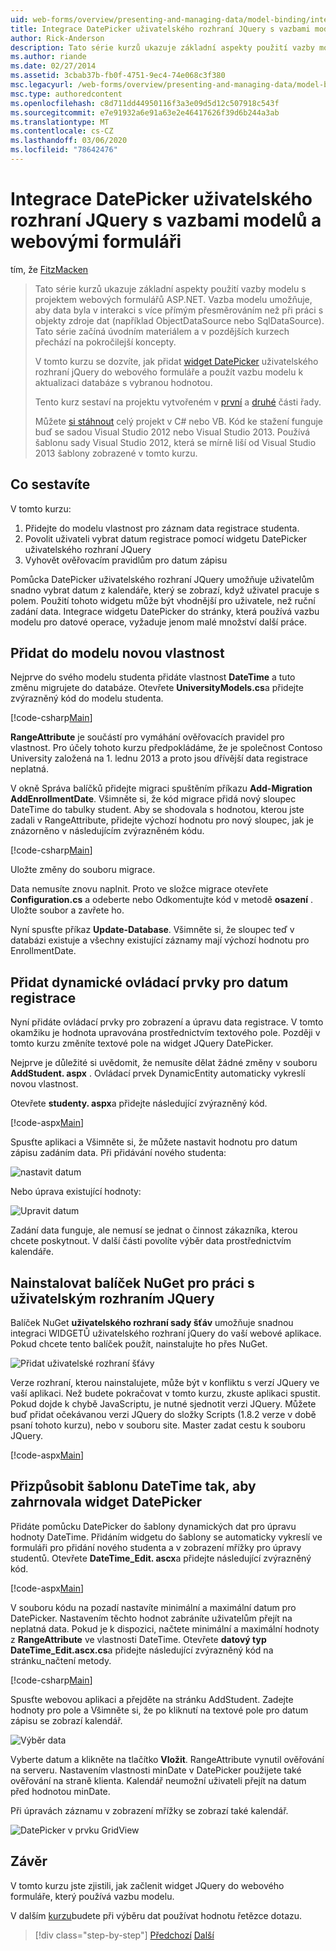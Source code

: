 ```yaml
---
uid: web-forms/overview/presenting-and-managing-data/model-binding/integrating-jquery-ui
title: Integrace DatePicker uživatelského rozhraní JQuery s vazbami modelů a webovými formuláři | Microsoft Docs
author: Rick-Anderson
description: Tato série kurzů ukazuje základní aspekty použití vazby modelu s projektem webových formulářů ASP.NET. Vazba modelu umožňuje interakci dat více-...
ms.author: riande
ms.date: 02/27/2014
ms.assetid: 3cbab37b-fb0f-4751-9ec4-74e068c3f380
msc.legacyurl: /web-forms/overview/presenting-and-managing-data/model-binding/integrating-jquery-ui
msc.type: authoredcontent
ms.openlocfilehash: c8d711dd44950116f3a3e09d5d12c507918c543f
ms.sourcegitcommit: e7e91932a6e91a63e2e46417626f39d6b244a3ab
ms.translationtype: MT
ms.contentlocale: cs-CZ
ms.lasthandoff: 03/06/2020
ms.locfileid: "78642476"
---
```

# <a name="integrating-jquery-ui-datepicker-with-model-binding-and-web-forms"></a>Integrace DatePicker uživatelského rozhraní JQuery s vazbami modelů a webovými formuláři

tím, že [FitzMacken](https://github.com/tfitzmac)

> Tato série kurzů ukazuje základní aspekty použití vazby modelu s projektem webových formulářů ASP.NET. Vazba modelu umožňuje, aby data byla v interakci s více přímým přesměrováním než při práci s objekty zdroje dat (například ObjectDataSource nebo SqlDataSource). Tato série začíná úvodním materiálem a v pozdějších kurzech přechází na pokročilejší koncepty.
> 
> V tomto kurzu se dozvíte, jak přidat [widget DatePicker](http://jqueryui.com/datepicker/) uživatelského rozhraní jQuery do webového formuláře a použít vazbu modelu k aktualizaci databáze s vybranou hodnotou.
> 
> Tento kurz sestaví na projektu vytvořeném v [první](retrieving-data.md) a [druhé](updating-deleting-and-creating-data.md) části řady.
> 
> Můžete [si stáhnout](https://go.microsoft.com/fwlink/?LinkId=286116) celý projekt v C# nebo VB. Kód ke stažení funguje buď se sadou Visual Studio 2012 nebo Visual Studio 2013. Používá šablonu sady Visual Studio 2012, která se mírně liší od Visual Studio 2013 šablony zobrazené v tomto kurzu.

## <a name="what-youll-build"></a>Co sestavíte

V tomto kurzu:

1. Přidejte do modelu vlastnost pro záznam data registrace studenta.
2. Povolit uživateli vybrat datum registrace pomocí widgetu DatePicker uživatelského rozhraní JQuery
3. Vyhovět ověřovacím pravidlům pro datum zápisu

Pomůcka DatePicker uživatelského rozhraní JQuery umožňuje uživatelům snadno vybrat datum z kalendáře, který se zobrazí, když uživatel pracuje s polem. Použití tohoto widgetu může být vhodnější pro uživatele, než ruční zadání data. Integrace widgetu DatePicker do stránky, která používá vazbu modelu pro datové operace, vyžaduje jenom malé množství další práce.

## <a name="add-a-new-property-to-the-model"></a>Přidat do modelu novou vlastnost

Nejprve do svého modelu studenta přidáte vlastnost **DateTime** a tuto změnu migrujete do databáze. Otevřete **UniversityModels.cs**a přidejte zvýrazněný kód do modelu studenta.

[!code-csharp[Main](integrating-jquery-ui/samples/sample1.cs?highlight=16-18)]

**RangeAttribute** je součástí pro vymáhání ověřovacích pravidel pro vlastnost. Pro účely tohoto kurzu předpokládáme, že je společnost Contoso University založená na 1. lednu 2013 a proto jsou dřívější data registrace neplatná.

V okně Správa balíčků přidejte migraci spuštěním příkazu **Add-Migration AddEnrollmentDate**. Všimněte si, že kód migrace přidá nový sloupec DateTime do tabulky student. Aby se shodovala s hodnotou, kterou jste zadali v RangeAttribute, přidejte výchozí hodnotu pro nový sloupec, jak je znázorněno v následujícím zvýrazněném kódu.

[!code-csharp[Main](integrating-jquery-ui/samples/sample2.cs?highlight=11)]

Uložte změny do souboru migrace.

Data nemusíte znovu naplnit. Proto ve složce migrace otevřete **Configuration.cs** a odeberte nebo Odkomentujte kód v metodě **osazení** . Uložte soubor a zavřete ho.

Nyní spusťte příkaz **Update-Database**. Všimněte si, že sloupec teď v databázi existuje a všechny existující záznamy mají výchozí hodnotu pro EnrollmentDate.

## <a name="add-dynamic-controls-for-enrollment-date"></a>Přidat dynamické ovládací prvky pro datum registrace

Nyní přidáte ovládací prvky pro zobrazení a úpravu data registrace. V tomto okamžiku je hodnota upravována prostřednictvím textového pole. Později v tomto kurzu změníte textové pole na widget JQuery DatePicker.

Nejprve je důležité si uvědomit, že nemusíte dělat žádné změny v souboru **AddStudent. aspx** . Ovládací prvek DynamicEntity automaticky vykreslí novou vlastnost.

Otevřete **studenty. aspx**a přidejte následující zvýrazněný kód.

[!code-aspx[Main](integrating-jquery-ui/samples/sample3.aspx?highlight=13)]

Spusťte aplikaci a Všimněte si, že můžete nastavit hodnotu pro datum zápisu zadáním data. Při přidávání nového studenta:

![nastavit datum](integrating-jquery-ui/_static/image1.png)

Nebo úprava existující hodnoty:

![Upravit datum](integrating-jquery-ui/_static/image2.png)

Zadání data funguje, ale nemusí se jednat o činnost zákazníka, kterou chcete poskytnout. V další části povolíte výběr data prostřednictvím kalendáře.

## <a name="install-nuget-package-to-work-with-jquery-ui"></a>Nainstalovat balíček NuGet pro práci s uživatelským rozhraním JQuery

Balíček NuGet **uživatelského rozhraní sady šťáv** umožňuje snadnou integraci WIDGETŮ uživatelského rozhraní jQuery do vaší webové aplikace. Pokud chcete tento balíček použít, nainstalujte ho přes NuGet.

![Přidat uživatelské rozhraní šťávy](integrating-jquery-ui/_static/image3.png)

Verze rozhraní, kterou nainstalujete, může být v konfliktu s verzí JQuery ve vaší aplikaci. Než budete pokračovat v tomto kurzu, zkuste aplikaci spustit. Pokud dojde k chybě JavaScriptu, je nutné sjednotit verzi JQuery. Můžete buď přidat očekávanou verzi JQuery do složky Scripts (1.8.2 verze v době psaní tohoto kurzu), nebo v souboru site. Master zadat cestu k souboru JQuery.

[!code-aspx[Main](integrating-jquery-ui/samples/sample4.aspx)]

## <a name="customize-datetime-template-to-include-datepicker-widget"></a>Přizpůsobit šablonu DateTime tak, aby zahrnovala widget DatePicker

Přidáte pomůcku DatePicker do šablony dynamických dat pro úpravu hodnoty DateTime. Přidáním widgetu do šablony se automaticky vykreslí ve formuláři pro přidání nového studenta a v zobrazení mřížky pro úpravy studentů. Otevřete **DateTime\_Edit. ascx**a přidejte následující zvýrazněný kód.

[!code-aspx[Main](integrating-jquery-ui/samples/sample5.aspx?highlight=3)]

V souboru kódu na pozadí nastavíte minimální a maximální datum pro DatePicker. Nastavením těchto hodnot zabráníte uživatelům přejít na neplatná data. Pokud je k dispozici, načtete minimální a maximální hodnoty z **RangeAttribute** ve vlastnosti DateTime. Otevřete **datový typ DateTime\_Edit.ascx.cs**a přidejte následující zvýrazněný kód na stránku\_načtení metody.

[!code-csharp[Main](integrating-jquery-ui/samples/sample6.cs?highlight=9-14)]

Spusťte webovou aplikaci a přejděte na stránku AddStudent. Zadejte hodnoty pro pole a Všimněte si, že po kliknutí na textové pole pro datum zápisu se zobrazí kalendář.

![Výběr data](integrating-jquery-ui/_static/image4.png)

Vyberte datum a klikněte na tlačítko **Vložit**. RangeAttribute vynutil ověřování na serveru. Nastavením vlastnosti minDate v DatePicker použijete také ověřování na straně klienta. Kalendář neumožní uživateli přejít na datum před hodnotou minDate.

Při úpravách záznamu v zobrazení mřížky se zobrazí také kalendář.

![DatePicker v prvku GridView](integrating-jquery-ui/_static/image5.png)

## <a name="conclusion"></a>Závěr

V tomto kurzu jste zjistili, jak začlenit widget JQuery do webového formuláře, který používá vazbu modelu.

V dalším [kurzu](using-query-string-values-to-retrieve-data.md)budete při výběru dat používat hodnotu řetězce dotazu.

> [!div class="step-by-step"]
> [Předchozí](sorting-paging-and-filtering-data.md)
> [Další](using-query-string-values-to-retrieve-data.md)
